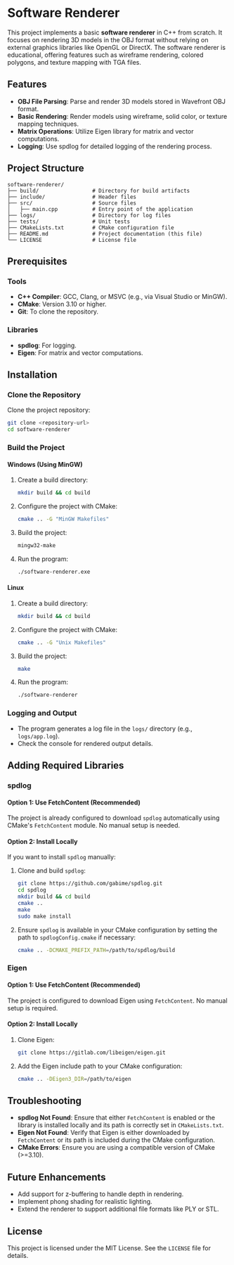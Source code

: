 # Software Renderer

This project implements a basic **software renderer** in C++ from scratch. It focuses on rendering 3D models in the OBJ format without relying on external graphics libraries like OpenGL or DirectX. The software renderer is educational, offering features such as wireframe rendering, colored polygons, and texture mapping with TGA files.

## Features
- **OBJ File Parsing**: Parse and render 3D models stored in Wavefront OBJ format.
- **Basic Rendering**: Render models using wireframe, solid color, or texture mapping techniques.
- **Matrix Operations**: Utilize Eigen library for matrix and vector computations.
- **Logging**: Use spdlog for detailed logging of the rendering process.

## Project Structure
```
software-renderer/
├── build/                 # Directory for build artifacts
├── include/               # Header files
├── src/                   # Source files
│   ├── main.cpp           # Entry point of the application
├── logs/                  # Directory for log files
├── tests/                 # Unit tests
├── CMakeLists.txt         # CMake configuration file
├── README.md              # Project documentation (this file)
└── LICENSE                # License file
```

## Prerequisites

### Tools
- **C++ Compiler**: GCC, Clang, or MSVC (e.g., via Visual Studio or MinGW).
- **CMake**: Version 3.10 or higher.
- **Git**: To clone the repository.

### Libraries
- **spdlog**: For logging.
- **Eigen**: For matrix and vector computations.

## Installation

### Clone the Repository
Clone the project repository:
```bash
git clone <repository-url>
cd software-renderer
```

### Build the Project

#### **Windows (Using MinGW)**
1. Create a build directory:
   ```bash
   mkdir build && cd build
   ```

2. Configure the project with CMake:
   ```bash
   cmake .. -G "MinGW Makefiles"
   ```

3. Build the project:
   ```bash
   mingw32-make
   ```

4. Run the program:
   ```bash
   ./software-renderer.exe
   ```

#### **Linux**
1. Create a build directory:
   ```bash
   mkdir build && cd build
   ```

2. Configure the project with CMake:
   ```bash
   cmake .. -G "Unix Makefiles"
   ```

3. Build the project:
   ```bash
   make
   ```

4. Run the program:
   ```bash
   ./software-renderer
   ```

### Logging and Output
- The program generates a log file in the `logs/` directory (e.g., `logs/app.log`).
- Check the console for rendered output details.

## Adding Required Libraries

### spdlog

#### Option 1: Use FetchContent (Recommended)
The project is already configured to download `spdlog` automatically using CMake's `FetchContent` module. No manual setup is needed.

#### Option 2: Install Locally
If you want to install `spdlog` manually:
1. Clone and build `spdlog`:
   ```bash
   git clone https://github.com/gabime/spdlog.git
   cd spdlog
   mkdir build && cd build
   cmake ..
   make
   sudo make install
   ```
2. Ensure `spdlog` is available in your CMake configuration by setting the path to `spdlogConfig.cmake` if necessary:
   ```bash
   cmake .. -DCMAKE_PREFIX_PATH=/path/to/spdlog/build
   ```

### Eigen

#### Option 1: Use FetchContent (Recommended)
The project is configured to download Eigen using `FetchContent`. No manual setup is required.

#### Option 2: Install Locally
1. Clone Eigen:
   ```bash
   git clone https://gitlab.com/libeigen/eigen.git
   ```
2. Add the Eigen include path to your CMake configuration:
   ```bash
   cmake .. -DEigen3_DIR=/path/to/eigen
   ```

## Troubleshooting
- **spdlog Not Found**: Ensure that either `FetchContent` is enabled or the library is installed locally and its path is correctly set in `CMakeLists.txt`.
- **Eigen Not Found**: Verify that Eigen is either downloaded by `FetchContent` or its path is included during the CMake configuration.
- **CMake Errors**: Ensure you are using a compatible version of CMake (>=3.10).

## Future Enhancements
- Add support for z-buffering to handle depth in rendering.
- Implement phong shading for realistic lighting.
- Extend the renderer to support additional file formats like PLY or STL.

## License
This project is licensed under the MIT License. See the `LICENSE` file for details.

